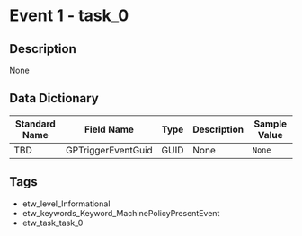 # Event 1 - task_0

## Description
None

## Data Dictionary
|Standard Name|Field Name|Type|Description|Sample Value|
|---|---|---|---|---|
|TBD|GPTriggerEventGuid|GUID|None|`None`|

## Tags
* etw_level_Informational
* etw_keywords_Keyword_MachinePolicyPresentEvent
* etw_task_task_0